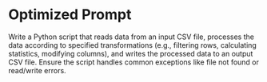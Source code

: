 # Optimized Prompt

Write a Python script that reads data from an input CSV file, processes the data according to specified transformations (e.g., filtering rows, calculating statistics, modifying columns), and writes the processed data to an output CSV file. Ensure the script handles common exceptions like file not found or read/write errors.